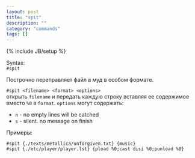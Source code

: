 ```yaml
---
layout: post
title: "spit"
description: ""
category: "commands"
tags: []
---
```

{% include JB/setup %}

Syntax:  
`#spit`

Построчно переправляет файл в муд в особом формате.

`#spit <filename> <format> <options>`  
открыть `filename` и передать каждую строку вставляя ее содержимое вместо `%0` в `format`. 
`options` могут содержать:
  
- `n` - no empty lines will be catched  
- `s` - silent. no message on finish  

Примеры:  

    #spit {./texts/metallica/unforgiven.txt} {music}
    #spit {./etc/player/player.lst} {pload %0;cast disi %0;punload %0}
    